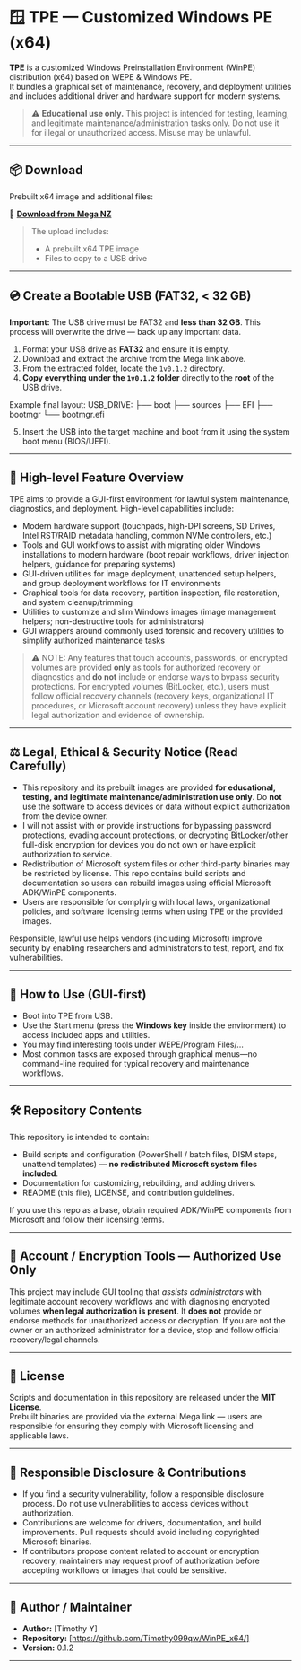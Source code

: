 # 🪟 TPE — Customized Windows PE (x64)

**TPE** is a customized Windows Preinstallation Environment (WinPE) distribution (x64) based on WEPE & Windows PE.  
It bundles a graphical set of maintenance, recovery, and deployment utilities and includes additional driver and hardware support for modern systems.

> ⚠️ **Educational use only.** This project is intended for testing, learning, and legitimate maintenance/administration tasks only. Do not use it for illegal or unauthorized access. Misuse may be unlawful.

---

## 📦 Download

Prebuilt x64 image and additional files:

🔗 **[Download from Mega NZ](https://mega.nz/folder/SAtUyaqa#4dUYFvOpkFklzrbWzWLDgg)**

> The upload includes:
> - A prebuilt x64 TPE image
> - Files to copy to a USB drive

---

## 💿 Create a Bootable USB (FAT32, < 32 GB)

**Important:** The USB drive must be FAT32 and **less than 32 GB**. This process will overwrite the drive — back up any important data.

1. Format your USB drive as **FAT32** and ensure it is empty.
2. Download and extract the archive from the Mega link above.
3. From the extracted folder, locate the `1v0.1.2` directory.
4. **Copy everything under the `1v0.1.2` folder** directly to the **root** of the USB drive.

Example final layout:
USB_DRIVE:
├── boot
├── sources
├── EFI
├── bootmgr
└── bootmgr.efi

5. Insert the USB into the target machine and boot from it using the system boot menu (BIOS/UEFI).

---

## 🔧 High-level Feature Overview

TPE aims to provide a GUI-first environment for lawful system maintenance, diagnostics, and deployment. High-level capabilities include:

- Modern hardware support (touchpads, high-DPI screens, SD Drives, Intel RST/RAID metadata handling, common NVMe controllers, etc.)
- Tools and GUI workflows to assist with migrating older Windows installations to modern hardware (boot repair workflows, driver injection helpers, guidance for preparing systems)
- GUI-driven utilities for image deployment, unattended setup helpers, and group deployment workflows for IT environments
- Graphical tools for data recovery, partition inspection, file restoration, and system cleanup/trimming
- Utilities to customize and slim Windows images (image management helpers; non-destructive tools for administrators)
- GUI wrappers around commonly used forensic and recovery utilities to simplify authorized maintenance tasks

> ⚠️ NOTE: Any features that touch accounts, passwords, or encrypted volumes are provided **only** as tools for authorized recovery or diagnostics and **do not** include or endorse ways to bypass security protections. For encrypted volumes (BitLocker, etc.), users must follow official recovery channels (recovery keys, organizational IT procedures, or Microsoft account recovery) unless they have explicit legal authorization and evidence of ownership.

---

## ⚖️ Legal, Ethical & Security Notice (Read Carefully)

- This repository and its prebuilt images are provided **for educational, testing, and legitimate maintenance/administration use only**. Do **not** use the software to access devices or data without explicit authorization from the device owner.
- I will not assist with or provide instructions for bypassing password protections, evading account protections, or decrypting BitLocker/other full-disk encryption for devices you do not own or have explicit authorization to service.
- Redistribution of Microsoft system files or other third-party binaries may be restricted by license. This repo contains build scripts and documentation so users can rebuild images using official Microsoft ADK/WinPE components.
- Users are responsible for complying with local laws, organizational policies, and software licensing terms when using TPE or the provided images.

Responsible, lawful use helps vendors (including Microsoft) improve security by enabling researchers and administrators to test, report, and fix vulnerabilities.

---

## 🧭 How to Use (GUI-first)

- Boot into TPE from USB.
- Use the Start menu (press the **Windows key** inside the environment) to access included apps and utilities.
- You may find interesting tools under WEPE/Program Files/...
- Most common tasks are exposed through graphical menus—no command-line required for typical recovery and maintenance workflows.

---

## 🛠️ Repository Contents

This repository is intended to contain:
- Build scripts and configuration (PowerShell / batch files, DISM steps, unattend templates) — **no redistributed Microsoft system files included**.
- Documentation for customizing, rebuilding, and adding drivers.
- README (this file), LICENSE, and contribution guidelines.

If you use this repo as a base, obtain required ADK/WinPE components from Microsoft and follow their licensing terms.

---

## 🔐 Account / Encryption Tools — Authorized Use Only

This project may include GUI tooling that *assists administrators* with legitimate account recovery workflows and with diagnosing encrypted volumes **when legal authorization is present**. It **does not** provide or endorse methods for unauthorized access or decryption. If you are not the owner or an authorized administrator for a device, stop and follow official recovery/legal channels.

---

## 📝 License

Scripts and documentation in this repository are released under the **MIT License**.  
Prebuilt binaries are provided via the external Mega link — users are responsible for ensuring they comply with Microsoft licensing and applicable laws.

---

## 👥 Responsible Disclosure & Contributions

- If you find a security vulnerability, follow a responsible disclosure process. Do not use vulnerabilities to access devices without authorization.
- Contributions are welcome for drivers, documentation, and build improvements. Pull requests should avoid including copyrighted Microsoft binaries.
- If contributors propose content related to account or encryption recovery, maintainers may request proof of authorization before accepting workflows or images that could be sensitive.

---

## 👤 Author / Maintainer

- **Author:** [Timothy Y]  
- **Repository:** [https://github.com/Timothy099qw/WinPE_x64/]  
- **Version:** 0.1.2

---
